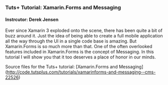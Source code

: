 ### Tuts+ Tutorial: Xamarin.Forms and Messaging

#### Instrcutor: Derek Jensen

Ever since Xamarin 3 exploded onto the scene, there has been quite a bit of buzz around it. Just the idea of being able to create a full mobile application all the way through the UI in a single code base is amazing. But Xamarin.Forms is so much more than that. One of the often overlooked features included in Xamarin.Forms is the concept of Messaging. In this tutorial I will show you that it too deserves a place of honor in our minds.

Source files for the Tuts+ tutorial: [Xamarin.Forms and Messaging] (http://code.tutsplus.com/tutorials/xamarinforms-and-messaging--cms-22526)
